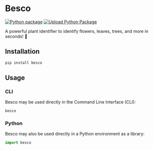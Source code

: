 # Besco

[![Python package](https://github.com/Besco/besco/actions/workflows/python-package.yml/badge.svg)](https://github.com/Besco/besco/actions/workflows/python-package.yml)
[![Upload Python Package](https://github.com/Besco/besco/actions/workflows/python-publish.yml/badge.svg)](https://github.com/Besco/besco/actions/workflows/python-publish.yml)

A powerful plant identifier to identify flowers, leaves, trees, and more in seconds! 🌱

## Installation

```bash
pip install besco
```

## Usage

### CLI

Besco may be used directly in the Command Line Interface (CLI):

```bash
besco
```

### Python

Besco may also be used directly in a Python environment as a library:

```python
import besco
```
